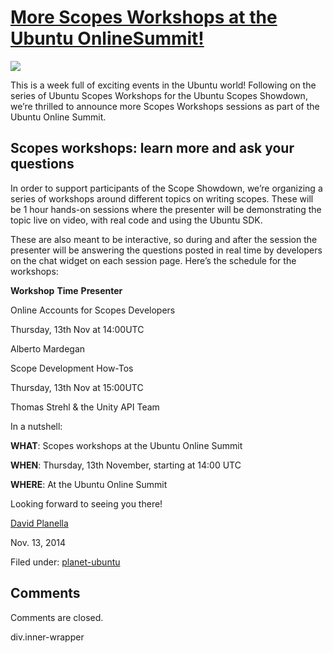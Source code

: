 





#  [ More Scopes Workshops at the Ubuntu OnlineSummit!](/en/blog/2014/11/13/more-scopes-workshops-ubuntu-online-summit/)

![](https://swift.canonistack.canonical.com/v1/AUTH_c70ce6d1363e4692b1d4fde91eaa3b4b/devportal_uploaded/a91841f4-d68a-46bb-88ae-551407c5db52-uploads/zinnia/image-phone-naturallyneat-medium-700x296.jpg)

This is a week full of exciting events in the Ubuntu world! Following on the
series of Ubuntu Scopes Workshops for the Ubuntu Scopes Showdown, we’re
thrilled to announce more Scopes Workshops sessions as part of the Ubuntu
Online Summit.

## Scopes workshops: learn more and ask your questions

In order to support participants of the Scope Showdown, we’re organizing a
series of workshops around different topics on writing scopes. These will be 1
hour hands-on sessions where the presenter will be demonstrating the topic
live on video, with real code and using the Ubuntu SDK.

These are also meant to be interactive, so during and after the session the
presenter will be answering the questions posted in real time by developers on
the chat widget on each session page. Here’s the schedule for the workshops:

**Workshop** **Time** **Presenter**

Online Accounts for Scopes Developers

Thursday, 13th Nov at 14:00UTC

Alberto Mardegan

Scope Development How-Tos

Thursday, 13th Nov at 15:00UTC

Thomas Strehl & the Unity API Team

In a nutshell:

**WHAT**: Scopes workshops at the Ubuntu Online Summit

**WHEN**: Thursday, 13th November, starting at 14:00 UTC

**WHERE**: At the Ubuntu Online Summit

Looking forward to seeing you there!

[David Planella](/en/blog/authors/dpm/)

Nov. 13, 2014

Filed under: [planet-ubuntu](/en/blog/tags/planet-ubuntu/)





## Comments

Comments are closed.


div.inner-wrapper






